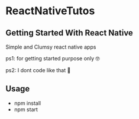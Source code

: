 # ReactNativeTutos
## Getting Started With React Native
Simple and Clumsy react native apps

ps1: for getting started purpose only 🤓

ps2: I dont code like that 🤫

## Usage
- npm install
- npm start
